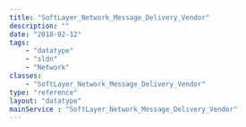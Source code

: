 ```yaml
---
title: "SoftLayer_Network_Message_Delivery_Vendor"
description: ""
date: "2018-02-12"
tags:
    - "datatype"
    - "sldn"
    - "Network"
classes:
    - "SoftLayer_Network_Message_Delivery_Vendor"
type: "reference"
layout: "datatype"
mainService : "SoftLayer_Network_Message_Delivery_Vendor"
---
```

